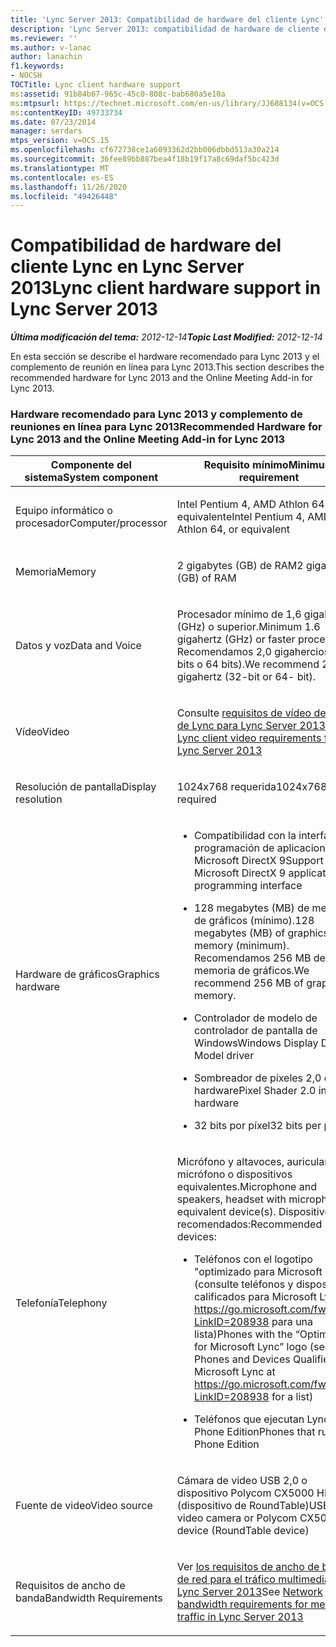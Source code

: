 ```yaml
---
title: 'Lync Server 2013: Compatibilidad de hardware del cliente Lync'
description: 'Lync Server 2013: compatibilidad de hardware de cliente de Lync.'
ms.reviewer: ''
ms.author: v-lanac
author: lanachin
f1.keywords:
- NOCSH
TOCTitle: Lync client hardware support
ms:assetid: 91b84b67-965c-45c0-808c-bab680a5e10a
ms:mtpsurl: https://technet.microsoft.com/en-us/library/JJ688134(v=OCS.15)
ms:contentKeyID: 49733734
ms.date: 07/23/2014
manager: serdars
mtps_version: v=OCS.15
ms.openlocfilehash: cf672738ce1a6093362d2bb006dbbd513a30a214
ms.sourcegitcommit: 36fee89bb887bea4f18b19f17a8c69daf5bc423d
ms.translationtype: MT
ms.contentlocale: es-ES
ms.lasthandoff: 11/26/2020
ms.locfileid: "49426448"
---
```

# <a name="lync-client-hardware-support-in-lync-server-2013"></a><span data-ttu-id="ca3a9-103">Compatibilidad de hardware del cliente Lync en Lync Server 2013</span><span class="sxs-lookup"><span data-stu-id="ca3a9-103">Lync client hardware support in Lync Server 2013</span></span>

<div data-xmlns="http://www.w3.org/1999/xhtml">

<div class="topic" data-xmlns="http://www.w3.org/1999/xhtml" data-msxsl="urn:schemas-microsoft-com:xslt" data-cs="https://msdn.microsoft.com/">

<div data-asp="https://msdn2.microsoft.com/asp">



</div>

<div id="mainSection">

<div id="mainBody"><span data-ttu-id="ca3a9-104">

<span> </span></span><span class="sxs-lookup"><span data-stu-id="ca3a9-104">

<span> </span></span></span>

<span data-ttu-id="ca3a9-105">_**Última modificación del tema:** 2012-12-14_</span><span class="sxs-lookup"><span data-stu-id="ca3a9-105">_**Topic Last Modified:** 2012-12-14_</span></span>

<span data-ttu-id="ca3a9-106">En esta sección se describe el hardware recomendado para Lync 2013 y el complemento de reunión en línea para Lync 2013.</span><span class="sxs-lookup"><span data-stu-id="ca3a9-106">This section describes the recommended hardware for Lync 2013 and the Online Meeting Add-in for Lync 2013.</span></span>

### <a name="recommended-hardware-for-lync-2013-and-the-online-meeting-add-in-for-lync-2013"></a><span data-ttu-id="ca3a9-107">Hardware recomendado para Lync 2013 y complemento de reuniones en línea para Lync 2013</span><span class="sxs-lookup"><span data-stu-id="ca3a9-107">Recommended Hardware for Lync 2013 and the Online Meeting Add-in for Lync 2013</span></span>

<table>
<colgroup>
<col style="width: 50%" />
<col style="width: 50%" />
</colgroup>
<thead>
<tr class="header">
<th><span data-ttu-id="ca3a9-108">Componente del sistema</span><span class="sxs-lookup"><span data-stu-id="ca3a9-108">System component</span></span></th>
<th><span data-ttu-id="ca3a9-109">Requisito mínimo</span><span class="sxs-lookup"><span data-stu-id="ca3a9-109">Minimum requirement</span></span></th>
</tr>
</thead>
<tbody>
<tr class="odd">
<td><p><span data-ttu-id="ca3a9-110">Equipo informático o procesador</span><span class="sxs-lookup"><span data-stu-id="ca3a9-110">Computer/processor</span></span></p></td>
<td><p><span data-ttu-id="ca3a9-111">Intel Pentium 4, AMD Athlon 64 o equivalente</span><span class="sxs-lookup"><span data-stu-id="ca3a9-111">Intel Pentium 4, AMD Athlon 64, or equivalent</span></span></p></td>
</tr>
<tr class="even">
<td><p><span data-ttu-id="ca3a9-112">Memoria</span><span class="sxs-lookup"><span data-stu-id="ca3a9-112">Memory</span></span></p></td>
<td><p><span data-ttu-id="ca3a9-113">2 gigabytes (GB) de RAM</span><span class="sxs-lookup"><span data-stu-id="ca3a9-113">2 gigabytes (GB) of RAM</span></span></p></td>
</tr>
<tr class="odd">
<td><p><span data-ttu-id="ca3a9-114">Datos y voz</span><span class="sxs-lookup"><span data-stu-id="ca3a9-114">Data and Voice</span></span></p></td>
<td><p><span data-ttu-id="ca3a9-115">Procesador mínimo de 1,6 gigahercios (GHz) o superior.</span><span class="sxs-lookup"><span data-stu-id="ca3a9-115">Minimum 1.6 gigahertz (GHz) or faster processor.</span></span> <span data-ttu-id="ca3a9-116">Recomendamos 2,0 gigahercios (32 bits o 64 bits).</span><span class="sxs-lookup"><span data-stu-id="ca3a9-116">We recommend 2.0 gigahertz (32-bit or 64- bit).</span></span></p></td>
</tr>
<tr class="even">
<td><p><span data-ttu-id="ca3a9-117">Vídeo</span><span class="sxs-lookup"><span data-stu-id="ca3a9-117">Video</span></span></p></td>
<td><p><span data-ttu-id="ca3a9-118">Consulte <a href="lync-server-2013-lync-client-video-requirements.md">requisitos de vídeo de cliente de Lync para Lync Server 2013</a></span><span class="sxs-lookup"><span data-stu-id="ca3a9-118">See <a href="lync-server-2013-lync-client-video-requirements.md">Lync client video requirements for Lync Server 2013</a></span></span></p></td>
</tr>
<tr class="odd">
<td><p><span data-ttu-id="ca3a9-119">Resolución de pantalla</span><span class="sxs-lookup"><span data-stu-id="ca3a9-119">Display resolution</span></span></p></td>
<td><p><span data-ttu-id="ca3a9-120">1024x768 requerida</span><span class="sxs-lookup"><span data-stu-id="ca3a9-120">1024x768 required</span></span></p></td>
</tr>
<tr class="even">
<td><p><span data-ttu-id="ca3a9-121">Hardware de gráficos</span><span class="sxs-lookup"><span data-stu-id="ca3a9-121">Graphics hardware</span></span></p></td>
<td><ul>
<li><p><span data-ttu-id="ca3a9-122">Compatibilidad con la interfaz de programación de aplicaciones Microsoft DirectX 9</span><span class="sxs-lookup"><span data-stu-id="ca3a9-122">Support for Microsoft DirectX 9 application programming interface</span></span></p></li>
<li><p><span data-ttu-id="ca3a9-123">128 megabytes (MB) de memoria de gráficos (mínimo).</span><span class="sxs-lookup"><span data-stu-id="ca3a9-123">128 megabytes (MB) of graphics memory (minimum).</span></span> <span data-ttu-id="ca3a9-124">Recomendamos 256 MB de memoria de gráficos.</span><span class="sxs-lookup"><span data-stu-id="ca3a9-124">We recommend 256 MB of graphics memory.</span></span></p></li>
<li><p><span data-ttu-id="ca3a9-125">Controlador de modelo de controlador de pantalla de Windows</span><span class="sxs-lookup"><span data-stu-id="ca3a9-125">Windows Display Driver Model driver</span></span></p></li>
<li><p><span data-ttu-id="ca3a9-126">Sombreador de píxeles 2,0 en hardware</span><span class="sxs-lookup"><span data-stu-id="ca3a9-126">Pixel Shader 2.0 in hardware</span></span></p></li>
<li><p><span data-ttu-id="ca3a9-127">32 bits por píxel</span><span class="sxs-lookup"><span data-stu-id="ca3a9-127">32 bits per pixel</span></span></p></li>
</ul></td>
</tr>
<tr class="odd">
<td><p><span data-ttu-id="ca3a9-128">Telefonía</span><span class="sxs-lookup"><span data-stu-id="ca3a9-128">Telephony</span></span></p></td>
<td><p><span data-ttu-id="ca3a9-129">Micrófono y altavoces, auriculares con micrófono o dispositivos equivalentes.</span><span class="sxs-lookup"><span data-stu-id="ca3a9-129">Microphone and speakers, headset with microphone, or equivalent device(s).</span></span> <span data-ttu-id="ca3a9-130">Dispositivos recomendados:</span><span class="sxs-lookup"><span data-stu-id="ca3a9-130">Recommended devices:</span></span></p>
<ul>
<li><p><span data-ttu-id="ca3a9-131">Teléfonos con el logotipo "optimizado para Microsoft Lync" (consulte teléfonos y dispositivos calificados para Microsoft Lync en <a href="https://go.microsoft.com/fwlink/p/?linkid=208938">https://go.microsoft.com/fwlink/p/?LinkID=208938</a> para una lista)</span><span class="sxs-lookup"><span data-stu-id="ca3a9-131">Phones with the “Optimized for Microsoft Lync” logo (see Phones and Devices Qualified for Microsoft Lync at <a href="https://go.microsoft.com/fwlink/p/?linkid=208938">https://go.microsoft.com/fwlink/p/?LinkID=208938</a> for a list)</span></span></p></li>
<li><p><span data-ttu-id="ca3a9-132">Teléfonos que ejecutan Lync Phone Edition</span><span class="sxs-lookup"><span data-stu-id="ca3a9-132">Phones that run Lync Phone Edition</span></span></p></li>
</ul></td>
</tr>
<tr class="even">
<td><p><span data-ttu-id="ca3a9-133">Fuente de video</span><span class="sxs-lookup"><span data-stu-id="ca3a9-133">Video source</span></span></p></td>
<td><p><span data-ttu-id="ca3a9-134">Cámara de video USB 2,0 o dispositivo Polycom CX5000 HD (dispositivo de RoundTable)</span><span class="sxs-lookup"><span data-stu-id="ca3a9-134">USB 2.0 video camera or Polycom CX5000 HD device (RoundTable device)</span></span></p></td>
</tr>
<tr class="odd">
<td><p><span data-ttu-id="ca3a9-135">Requisitos de ancho de banda</span><span class="sxs-lookup"><span data-stu-id="ca3a9-135">Bandwidth Requirements</span></span></p></td>
<td><p><span data-ttu-id="ca3a9-136">Ver <a href="lync-server-2013-network-bandwidth-requirements-for-media-traffic.md">los requisitos de ancho de banda de red para el tráfico multimedia en Lync Server 2013</a></span><span class="sxs-lookup"><span data-stu-id="ca3a9-136">See <a href="lync-server-2013-network-bandwidth-requirements-for-media-traffic.md">Network bandwidth requirements for media traffic in Lync Server 2013</a></span></span></p></td>
</tr>
</tbody>
</table><span data-ttu-id="ca3a9-137">


</div>

<span> </span>

</div>

</div>

</span><span class="sxs-lookup"><span data-stu-id="ca3a9-137">


</div>

<span> </span>

</div>

</div>

</span></span></div>

